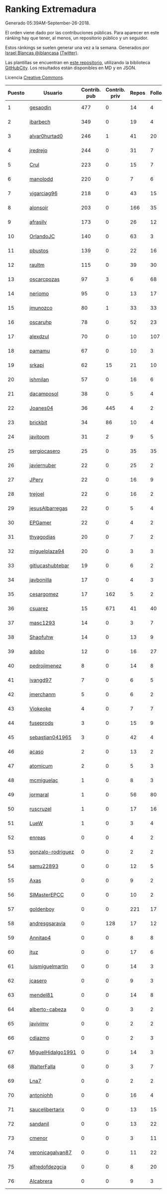 # Ranking Extremadura

Generado 05:39AM-September-26-2018.

El orden viene dado por las contribuciones públicas. Para aparecer en este ránking hay que tener, al menos, un repositorio público y un seguidor.

Estos ránkings se suelen generar una vez a la semana. Generados por [Israel Blancas @iblancasa](https://github.com/iblancasa/) [(Twitter)](https://twitter.com/iblancasa).

Las plantillas se encuentran en [este repositorio](https://github.com/iblancasa/GH-Spanish-Ranking), utilizando la biblioteca [GitHubCity](https://github.com/iblancasa/GitHubCity). Los resultados están disponibles en MD y en JSON.

Licencia [Creative Commons](https://creativecommons.org/licenses/by/4.0/).

| Puesto   |  Usuario  | Contrib. pub | Contrib. priv |Repos| Followers | Desde |  Avatar  |
|----------|-----------|--------------|---------------|-----|-----------|-------|----------|
|1|[gesaodin](https://github.com/gesaodin)|477|0|14|4|2015-03-13|![gesaodin]()|
|2|[ibarbech](https://github.com/ibarbech)|349|0|19|4|2015-09-20|![ibarbech]()|
|3|[alvar0hurtad0](https://github.com/alvar0hurtad0)|246|1|41|20|2011-10-15|![alvar0hurtad0]()|
|4|[jredrejo](https://github.com/jredrejo)|244|0|31|7|2011-08-27|![jredrejo]()|
|5|[Crul](https://github.com/Crul)|223|0|15|7|2013-09-29|![Crul]()|
|6|[manolodd](https://github.com/manolodd)|220|0|7|6|2013-08-08|![manolodd]()|
|7|[vjgarciag96](https://github.com/vjgarciag96)|218|0|43|15|2016-07-01|![vjgarciag96]()|
|8|[alonsoir](https://github.com/alonsoir)|203|0|166|35|2012-09-23|![alonsoir]()|
|9|[afrasilv](https://github.com/afrasilv)|173|0|26|12|2014-10-15|![afrasilv]()|
|10|[OrlandoJC](https://github.com/OrlandoJC)|140|0|63|3|2016-04-15|![OrlandoJC]()|
|11|[pbustos](https://github.com/pbustos)|139|0|22|16|2013-12-06|![pbustos]()|
|12|[raultm](https://github.com/raultm)|115|0|39|30|2011-03-09|![raultm]()|
|13|[oscarcpozas](https://github.com/oscarcpozas)|97|3|6|68|2013-01-27|![oscarcpozas]()|
|14|[neriomo](https://github.com/neriomo)|95|0|13|17|2015-01-17|![neriomo]()|
|15|[jmunozco](https://github.com/jmunozco)|80|1|33|33|2012-11-23|![jmunozco]()|
|16|[oscaruhp](https://github.com/oscaruhp)|78|0|52|23|2011-06-18|![oscaruhp]()|
|17|[alexdzul](https://github.com/alexdzul)|70|0|10|107|2012-06-29|![alexdzul]()|
|18|[pamamu](https://github.com/pamamu)|67|0|10|3|2014-11-19|![pamamu]()|
|19|[srkapi](https://github.com/srkapi)|62|15|21|10|2015-02-08|![srkapi]()|
|20|[ishmilan](https://github.com/ishmilan)|57|0|16|6|2014-10-07|![ishmilan]()|
|21|[dacamposol](https://github.com/dacamposol)|38|0|5|4|2016-01-27|![dacamposol]()|
|22|[Joanes04](https://github.com/Joanes04)|36|445|4|2|2014-11-25|![Joanes04]()|
|23|[brickbit](https://github.com/brickbit)|34|86|10|4|2016-06-02|![brickbit]()|
|24|[javitoom](https://github.com/javitoom)|31|2|9|5|2015-09-16|![javitoom]()|
|25|[sergiocasero](https://github.com/sergiocasero)|25|0|35|35|2015-02-03|![sergiocasero]()|
|26|[javiernuber](https://github.com/javiernuber)|22|0|25|2|2011-06-16|![javiernuber]()|
|27|[JPery](https://github.com/JPery)|22|0|16|9|2015-02-18|![JPery]()|
|28|[trejoel](https://github.com/trejoel)|22|0|16|2|2014-12-05|![trejoel]()|
|29|[jesusAlbarregas](https://github.com/jesusAlbarregas)|22|0|5|4|2015-11-05|![jesusAlbarregas]()|
|30|[EPGamer](https://github.com/EPGamer)|22|0|4|2|2017-10-04|![EPGamer]()|
|31|[thyagodias](https://github.com/thyagodias)|20|0|7|2|2017-09-08|![thyagodias]()|
|32|[miguelplaza94](https://github.com/miguelplaza94)|20|0|3|3|2015-04-05|![miguelplaza94]()|
|33|[gitlucashubtebar](https://github.com/gitlucashubtebar)|19|0|6|2|2018-02-06|![gitlucashubtebar]()|
|34|[javbonilla](https://github.com/javbonilla)|17|0|4|3|2011-10-12|![javbonilla]()|
|35|[cesargomez](https://github.com/cesargomez)|17|162|5|2|2013-02-14|![cesargomez]()|
|36|[csuarez](https://github.com/csuarez)|15|671|41|40|2011-03-21|![csuarez]()|
|37|[masc1293](https://github.com/masc1293)|14|0|3|7|2013-10-08|![masc1293]()|
|38|[Shaofuhw](https://github.com/Shaofuhw)|14|0|13|9|2015-12-11|![Shaofuhw]()|
|39|[adobo](https://github.com/adobo)|12|0|16|27|2011-05-09|![adobo]()|
|40|[pedrojimenez](https://github.com/pedrojimenez)|8|0|14|8|2011-09-12|![pedrojimenez]()|
|41|[ivangd97](https://github.com/ivangd97)|7|0|6|5|2014-05-06|![ivangd97]()|
|42|[jmerchanm](https://github.com/jmerchanm)|5|0|6|2|2016-01-10|![jmerchanm]()|
|43|[Viokeoke](https://github.com/Viokeoke)|4|0|7|7|2015-10-23|![Viokeoke]()|
|44|[fuseprods](https://github.com/fuseprods)|3|0|15|9|2012-12-15|![fuseprods]()|
|45|[sebastian041965](https://github.com/sebastian041965)|3|0|42|4|2013-10-07|![sebastian041965]()|
|46|[acaso](https://github.com/acaso)|2|0|13|2|2011-08-12|![acaso]()|
|47|[atomicum](https://github.com/atomicum)|2|0|5|3|2014-01-13|![atomicum]()|
|48|[mcmiguelac](https://github.com/mcmiguelac)|1|0|8|3|2014-05-07|![mcmiguelac]()|
|49|[jormaral](https://github.com/jormaral)|1|0|56|80|2011-06-03|![jormaral]()|
|50|[ruscruzel](https://github.com/ruscruzel)|1|0|17|16|2013-07-09|![ruscruzel]()|
|51|[LueW](https://github.com/LueW)|1|0|3|4|2016-07-06|![LueW]()|
|52|[enreas](https://github.com/enreas)|0|0|4|2|2011-11-07|![enreas]()|
|53|[gonzalo-rodriguez](https://github.com/gonzalo-rodriguez)|0|0|2|2|2013-04-02|![gonzalo-rodriguez]()|
|54|[samu22893](https://github.com/samu22893)|0|0|12|5|2013-10-30|![samu22893]()|
|55|[Axas](https://github.com/Axas)|0|0|9|2|2015-03-04|![Axas]()|
|56|[SIMasterEPCC](https://github.com/SIMasterEPCC)|0|0|10|2|2017-03-16|![SIMasterEPCC]()|
|57|[goldenboy](https://github.com/goldenboy)|0|0|221|17|2009-05-27|![goldenboy]()|
|58|[andresgsaravia](https://github.com/andresgsaravia)|0|128|17|12|2011-06-13|![andresgsaravia]()|
|59|[Annitap4](https://github.com/Annitap4)|0|0|8|8|2010-08-30|![Annitap4]()|
|60|[jtuz](https://github.com/jtuz)|0|0|17|6|2011-12-01|![jtuz]()|
|61|[luismiguelmartin](https://github.com/luismiguelmartin)|0|0|14|3|2012-07-07|![luismiguelmartin]()|
|62|[jcasero](https://github.com/jcasero)|0|0|9|3|2012-05-06|![jcasero]()|
|63|[mendel81](https://github.com/mendel81)|0|0|14|8|2012-07-18|![mendel81]()|
|64|[alberto-cabeza](https://github.com/alberto-cabeza)|0|0|3|2|2013-12-19|![alberto-cabeza]()|
|65|[javivimv](https://github.com/javivimv)|0|0|2|2|2014-02-17|![javivimv]()|
|66|[cdiazmo](https://github.com/cdiazmo)|0|0|2|3|2014-09-23|![cdiazmo]()|
|67|[MiguelHidalgo1991](https://github.com/MiguelHidalgo1991)|0|0|14|3|2015-02-03|![MiguelHidalgo1991]()|
|68|[WalterFalla](https://github.com/WalterFalla)|0|0|3|7|2015-02-10|![WalterFalla]()|
|69|[Lna7](https://github.com/Lna7)|0|0|2|2|2015-11-09|![Lna7]()|
|70|[antoniohh](https://github.com/antoniohh)|0|0|16|4|2016-02-03|![antoniohh]()|
|71|[saucelibertarix](https://github.com/saucelibertarix)|0|0|13|15|2016-10-07|![saucelibertarix]()|
|72|[sandanil](https://github.com/sandanil)|0|0|13|22|2016-10-07|![sandanil]()|
|73|[cmenor](https://github.com/cmenor)|0|0|3|11|2016-10-07|![cmenor]()|
|74|[veronicagalvan87](https://github.com/veronicagalvan87)|0|0|11|22|2016-10-07|![veronicagalvan87]()|
|75|[alfredofdezgcia](https://github.com/alfredofdezgcia)|0|0|8|20|2016-11-08|![alfredofdezgcia]()|
|76|[Alcabrera](https://github.com/Alcabrera)|0|0|9|3|2017-02-23|![Alcabrera]()|
